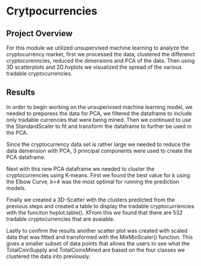 # Crytpocurrencies

## Project Overview
For this module we utilized unsupervised machine learning to analyze the cryptocurrency market, first we processed the data, clustered the differenct cryptocurenncies, reduced the dimensions and PCA of the data. Then using 3D scatterplots and 2D.hvplots we visualized the spread of the various tradable cryptocurrencies. 

## Results
In order to begin working on the unsuperivsed machine learning model, we needed to preporess the data for PCA, we filtered the dataframe to include only tradable currencies that were being mined. Then we continued to use the StandardScaler to fit and transform the dataframe to further be used in the PCA.

Since the cryptocurrency data set is rather large we needed to reduce the data demension with PCA, 3 principal components were used to create the PCA dataframe.

Next with this new PCA dataframe we needed to cluster the cryptocurrencies using K-means. First we found the best value for k using the Elbow Curve, k=4 was the most optimal for running the prediction models.

Finally we created a 3D-Scatter with the clusters predicted from the previous steps and created a table to display the tradable cryptocurriencies with the funciton hvplot.table(). XFrom this we found that there are 532 tradable cryptocurrencies that are avaiable.

Lastly to confirm the results another scatter plot was created with scaled data that was fitted and transformed with the MixMinScaler() function. This gives a smaller subset of data points that allows the users to see what the TotalCoinSupply and TotalCoinsMined are based on the four classes we clustered the data into previously.
